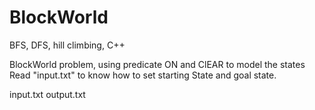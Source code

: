 BlockWorld
==========

BFS, DFS, hill climbing, C++

BlockWorld problem, using predicate ON and ClEAR to model the states
Read "input.txt" to know how to set starting State and goal state.

input.txt 
output.txt
